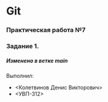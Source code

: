 # Git
### Практическая работа №7
### Задание 1.
##### Изменено в ветке main
Выполнил:
* <Колетвинов Денис Викторович>
* <УВП-312>

